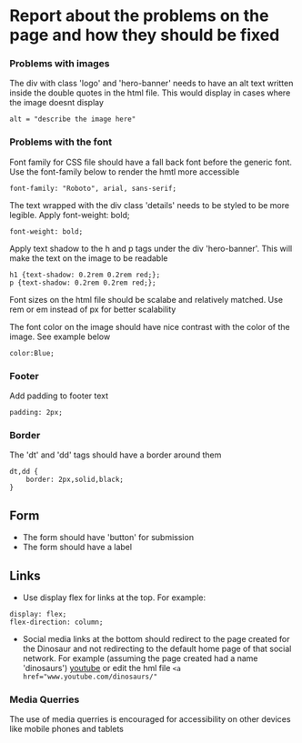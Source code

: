 # Report about the problems on the page and how they should be fixed

### Problems with images
The div with class 'logo' and 'hero-banner' needs to have an alt text written inside the double quotes in the html file. This would display in cases where the image doesnt display
```
alt = "describe the image here"
```
### Problems with the font
Font family for CSS file should have a fall back font before the generic font. Use the font-family below to render the hmtl more accessible
```
font-family: "Roboto", arial, sans-serif;
```
The text wrapped with the div class 'details' needs to be styled to be more legible. Apply font-weight: bold;
```
font-weight: bold;
```
Apply text shadow to the h and p tags under the div 'hero-banner'. This will make the text on the image to be readable
```
h1 {text-shadow: 0.2rem 0.2rem red;};
p {text-shadow: 0.2rem 0.2rem red;};
```
Font sizes on the html file should be scalabe and relatively matched. Use rem or em instead of px for better scalability

The font color on the image should have nice contrast with the color of the image. See example below
```
color:Blue;
```

### Footer
Add padding to footer text
```
padding: 2px;
```

### Border
The 'dt' and 'dd' tags should have a border around them
``` 
dt,dd {
    border: 2px,solid,black;
}
```

## Form
- The form should have 'button' for submission
- The form should have a label

## Links
- Use display flex for links at the top. For example:
```
display: flex;
flex-direction: column;
```
- Social media links at the bottom should redirect to the page created for the Dinosaur and not redirecting to the default home page of that social network. For example (assuming the page created had a name 'dinosaurs')
[youtube](https://youtube.com/dinosaurs)
or edit the hml file ``` <a href="www.youtube.com/dinosaurs/" ```

### Media Querries
The use of media querries is encouraged for accessibility on other devices like mobile phones and tablets
